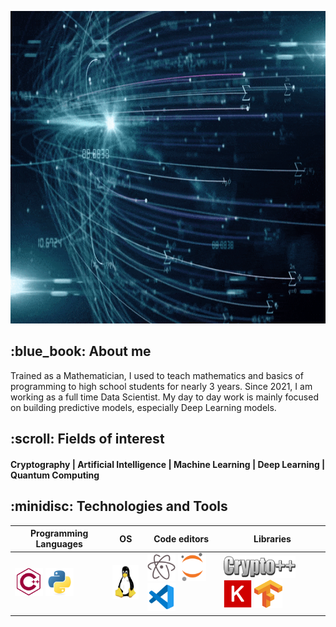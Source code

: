 <p align="center"> <img src="https://github.com/AndryRafam/andryrafam/blob/main/Machine-Learning-AI-Concept.gif" width="1400" height="500"/>
<h2> :blue_book: About me </h2>

Trained as a Mathematician, I used to teach mathematics and basics of programming to high school students for nearly 3 years. Since 2021, I am working as a full time Data Scientist. My day to day work is mainly focused on building predictive models, especially Deep Learning models.
 
<h2> :scroll: Fields of interest </h2>

<h4> Cryptography | Artificial Intelligence | Machine Learning | Deep Learning | Quantum Computing </h4>
  
<h2> :minidisc: Technologies and Tools </h2>

| Programming Languages | OS | Code editors | Libraries |
| --- | --- | --- | --- |
| <img src="https://github.com/devicons/devicon/blob/master/icons/cplusplus/cplusplus-line.svg" width="45" height="45"/> <img src="https://github.com/devicons/devicon/blob/master/icons/python/python-original.svg" width="45" height="45"/> | <img src="https://github.com/AndryRafam/andryrafam/blob/main/linux-tux.svg" alt="linux" width="55" height="55"/> | <img src="https://github.com/AndryRafam/andryrafam/blob/main/atom-original.svg" width="45" height="45"/> <img src="https://github.com/devicons/devicon/blob/master/icons/jupyter/jupyter-original.svg" width="45" height="45"> <img src="https://github.com/AndryRafam/andryrafam/blob/main/vscode.png" width="45" height="45"/> | <img src="https://github.com/AndryRafam/andryrafam/blob/main/Crypto%2B%2B-logo.png" width="115" height="35"/> <img src="https://github.com/AndryRafam/andryrafam/blob/main/Keras_logo.svg.png" width="45" height="45"/> <img src="https://github.com/AndryRafam/andryrafam/blob/main/Tensorflow_logo.svg.png" width="45" height="45"/>
